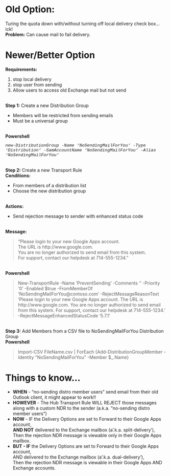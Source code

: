 Old Option:
===========
Turing the quota down with/without turning off local delivery check box... ick!<br>
<b>Problem:</b> Can cause mail to fail delivery.

Newer/Better Option
===================
<b>Requirements:</b><br>
<ol><li>stop local delivery
<li>stop user from sending
<li>Allow users to access old Exchange mail but not send</ol><br>
<b>Step 1:</b> Create a new Distribution Group<br>
<ul><li>Members will be restricted from sending emails
<li>Must be a universal group<br></ul><br>
<b>Powershell</b><br>
<p style="font-family: courier; font-size:10pt; font-style:italic">
new-DistributionGroup -Name ’NoSendingMailForYou’ -Type ‘Distribution’ -SamAccountName ’NoSendingMailForYou’ -Alias ‘NoSendingMailForYou’
</p>
<br>
<b>Step 2:</b> Create a new Transport Rule<br>
<b>Conditions:</b><br>
<ul><li>From members of a distribution list
<li>Choose the new distribution group</ul><br>
<b>Actions:</b>
<ul><li>Send rejection message to sender with enhanced status code</ul><br>
<b>Message: </b><br>
<blockquote>“Please login to your new Google Apps account.<br>
The URL is http://www.google.com.<br>
You are no longer authorized to send email from this system.<br>
For support, contact our helpdesk at 714-555-1234.”<br></blockquote><br>
<b>Powershell</b><br>
<blockquote>New-TransportRule -Name ’PreventSending’ -Comments ‘’ -Priority ‘0’	-Enabled $true -FromMemberOf ‘NoSendingMailForYou@contoso.com’ -RejectMessageReasonText ‘Please login to your new Google Apps account. The URL is http://www.google.com. You are no longer authorized to send email from this system. For support, contact our helpdesk at 714-555-1234.’ -RejectMessageEnhancedStatusCode ‘5.7.1’</blockquote><br>
<b>Step 3:</b> Add Members from a CSV file to NoSendingMailForYou Distribution Group<br>
<b>Powershell</b><br>
<blockquote>Import-CSV FileName.csv | ForEach {Add-DistributionGroupMember -Identity "NoSendingMailForYou" -Member $_.Name}</blockquote>

Things to know...
=================================
<ul><li><b>WHEN</b> - “no-sending distro member users” send email from their old Outlook client, it might appear to work!!
<li><b>HOWEVER</b> - The Hub Transport Rule WILL REJECT those messages along with a custom NDR to the sender (a.k.a. “no-sending distro member users”)
<li><b>NOW</b> - IF the Delivery Options are set to Forward to their Google Apps account,<br>
<b>AND NOT</b> delivered to the Exchange mailbox (a’.k.a. split-delivery’), <br>
Then the rejection NDR message is viewable only in their Google Apps mailbox.<br>
<li><b>BUT - IF</b> the Delivery Options are set to Forward to their Google Apps account,<br>
	AND delivered to the Exchange mailbox (a’.k.a. dual-delivery’), <br>
	Then the rejection NDR message is viewable in their Google Apps AND Exchange accounts.</ul><br>
